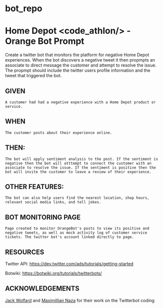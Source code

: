 # bot_repo
# Home Depot &lt;code_athlon/>  - Orange Bot Prompt # 

Create a twitter bot that monitors the platform for negative Home Depot experiences. When the bot discovers a negative tweet it then propmpts an associate to direct message the customer and attempt to resolve the issue. The propmpt should include the twitter users profile information and the tweet that triggered the bot.

## GIVEN 
	A customer had had a negative experience with a Home Depot product or service.

## WHEN
	The customer posts about their experience online.

## THEN: 
	The bot will apply sentiment analysis to the post. If the sentiment is negative then the bot will atttempt to connect the customer with an associate to resolve the issue. If the sentiment is positive then the bot will invite the customer to leave a review of their experience.
	
## OTHER FEATURES:
	The bot can also help users find the nearest location, shop hours, relevant social media links, and tell jokes.

## BOT MONITORING PAGE
	Page created to monitor OrangeBot's posts to view its positive and negative tweets, as well as mock activity log of customer service tickets. The twitter bot's account linked directly to page.

## RESOURCES

Twitter API: https://dev.twitter.com/ads/tutorials/getting-started

Botwiki: https://botwiki.org/tutorials/twitterbots/

## ACKNOWLEDGEMENTS

[Jack Wolfard](https://github.com/JackWolfard) and [Maximillian Naza](https://github.com/2Clutch) for their work on the Twitterbot coding
